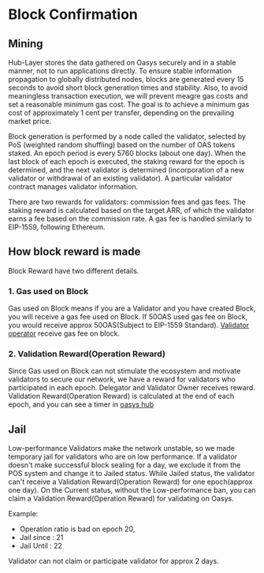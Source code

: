 ---
---

# Block Confirmation

## Mining
Hub-Layer stores the data gathered on Oasys securely and in a stable manner, not to run applications directly. To ensure stable information propagation to globally distributed nodes, blocks are generated every 15 seconds to avoid short block generation times and stability. Also, to avoid meaningless transaction execution, we will prevent meagre gas costs and set a reasonable minimum gas cost. The goal is to achieve a minimum gas cost of approximately 1 cent per transfer, depending on the prevailing market price.

Block generation is performed by a node called the validator, selected by PoS (weighted random shuffling) based on the number of OAS tokens staked. An epoch period is every 5760 blocks (about one day). When the last block of each epoch is executed, the staking reward for the epoch is determined, and the next validator is determined (incorporation of a new validator or withdrawal of an existing validator). A particular validator contract manages validator information.

There are two rewards for validators: commission fees and gas fees. The staking reward is calculated based on the target ARR, of which the validator earns a fee based on the commission rate. A gas fee is handled similarly to EIP-1559, following Ethereum.


## How block reward is made 

Block Reward have two different details. 

### 1. Gas used on Block

Gas used on Block means if you are a Validator and you have created Block, you will receive a gas fee used on Block. 
If 50OAS used gas fee on Block, you would receive approx 50OAS(Subject to EIP-1559 Standard). 
[Validator operator](/docs/tech/wallet/1-2) receive gas fee on block. 

### 2. Validation Reward(Operation Reward)

Since Gas used on Block can not stimulate the ecosystem and motivate validators to secure our network, we have a reward for validators who participated in each epoch. 
Delegator and Validator Owner receives reward. 
Validation Reward(Operation Reward) is calculated at the end of each epoch, and you can see a timer in [oasys hub](https://hub.oasys.games)

## Jail 

Low-performance Validators make the network unstable, so we made temporary jail for validators who are on low performance.
If a validator doesn't make successful block sealing for a day, we exclude it from the POS system and change it to Jailed status. 
While Jailed status, the validator can't receive a Validation Reward(Operation Reward) for one epoch(approx one day).
On the Current status, without the Low-performance ban, you can claim a Validation Reward(Operation Reward) for validating on Oasys.

Example: 
- Operation ratio is bad on epoch 20, 
- Jail since : 21
- Jail Until : 22

Validator can not claim or participate validator for approx 2 days.
